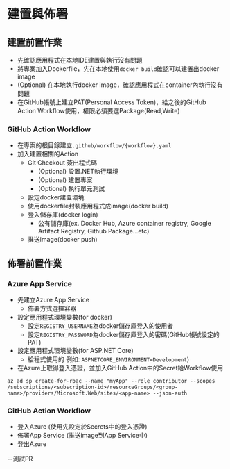 # 建置與佈署

## 建置前置作業 
- 先確認應用程式在本地IDE建置與執行沒有問題
- 將專案加入Dockerfile，先在本地使用`docker build`確認可以建置出docker image
- (Optional) 在本地執行docker image，確認應用程式在container內執行沒有問題
- 在GitHub帳號上建立PAT(Personal Access Token)，給之後的GitHub Action Workflow使用，權限必須要選Package(Read,Write)

### GitHub Action Workflow
- 在專案的根目錄建立`.github/workflow/{workflow}.yaml`
- 加入建置相關的Action
    - Git Checkout 簽出程式碼
        - (Optional) 設置.NET執行環境
        - (Optional) 建置專案
        - (Optional) 執行單元測試
    - 設定docker建置環境
    - 使用dockerfile封裝應用程式成image(docker build)
    - 登入儲存庫(docker login)
        - 公有儲存庫(ex. Docker Hub, Azure container registry, Google Artifact Registry, Github Package...etc)
    - 推送image(docker push)

## 佈署前置作業
### Azure App Service
- 先建立Azure App Service
    - 佈署方式選擇容器
- 設定應用程式環境變數(for docker)
    - 設定`REGISTRY_USERNAME`為docker儲存庫登入的使用者
    - 設定`REGISTRY_PASSWORD`為docker儲存庫登入的密碼(GitHub帳號設定的PAT)
- 設定應用程式環境變數(for ASP.NET Core)
    - 給程式使用的 例如: `ASPNETCORE_ENVIRONMENT=Development`)
- 在Azure上取得登入憑證，並加入GitHub Action中的Secret給Workflow使用
```
az ad sp create-for-rbac --name "myApp" --role contributor --scopes /subscriptions/<subscription-id>/resourceGroups/<group-name>/providers/Microsoft.Web/sites/<app-name> --json-auth
```


### GitHub Action Workflow
- 登入Azure (使用先設定於Secrets中的登入憑證)
- 佈署App Service (推送image到App Service中)
- 登出Azure


--測試PR